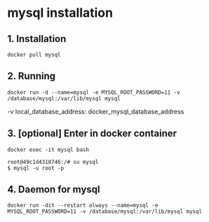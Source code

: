 # mysql installation

## 1. Installation
```
docker pull mysql
```
## 2. Running
```
docker run -d --name=mysql -e MYSQL_ROOT_PASSWORD=11 -v /database/mysql:/var/lib/mysql mysql
```
-v local_database_address: docker_mysql_database_address

## 3. [optional] Enter in docker container
```
docker exec -it mysql bash
```
```
root@49c1d4318746:/# su mysql
$ mysql -u root -p
```
## 4. Daemon for mysql
```
docker run -dit --restart always --name=mysql -e MYSQL_ROOT_PASSWORD=11 -v /database/mysql:/var/lib/mysql mysql
```
